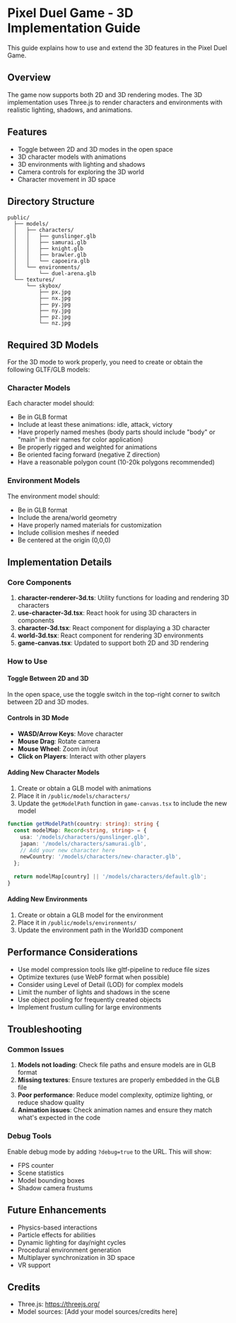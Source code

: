 # Pixel Duel Game - 3D Implementation Guide

This guide explains how to use and extend the 3D features in the Pixel Duel Game.

## Overview

The game now supports both 2D and 3D rendering modes. The 3D implementation uses Three.js to render characters and environments with realistic lighting, shadows, and animations.

## Features

- Toggle between 2D and 3D modes in the open space
- 3D character models with animations
- 3D environments with lighting and shadows
- Camera controls for exploring the 3D world
- Character movement in 3D space

## Directory Structure

```
public/
  ├── models/
  │   ├── characters/
  │   │   ├── gunslinger.glb
  │   │   ├── samurai.glb
  │   │   ├── knight.glb
  │   │   ├── brawler.glb
  │   │   └── capoeira.glb
  │   └── environments/
  │       └── duel-arena.glb
  └── textures/
      └── skybox/
          ├── px.jpg
          ├── nx.jpg
          ├── py.jpg
          ├── ny.jpg
          ├── pz.jpg
          └── nz.jpg
```

## Required 3D Models

For the 3D mode to work properly, you need to create or obtain the following GLTF/GLB models:

### Character Models

Each character model should:
- Be in GLB format
- Include at least these animations: idle, attack, victory
- Have properly named meshes (body parts should include "body" or "main" in their names for color application)
- Be properly rigged and weighted for animations
- Be oriented facing forward (negative Z direction)
- Have a reasonable polygon count (10-20k polygons recommended)

### Environment Models

The environment model should:
- Be in GLB format
- Include the arena/world geometry
- Have properly named materials for customization
- Include collision meshes if needed
- Be centered at the origin (0,0,0)

## Implementation Details

### Core Components

1. **character-renderer-3d.ts**: Utility functions for loading and rendering 3D characters
2. **use-character-3d.tsx**: React hook for using 3D characters in components
3. **character-3d.tsx**: React component for displaying a 3D character
4. **world-3d.tsx**: React component for rendering 3D environments
5. **game-canvas.tsx**: Updated to support both 2D and 3D rendering

### How to Use

#### Toggle Between 2D and 3D

In the open space, use the toggle switch in the top-right corner to switch between 2D and 3D modes.

#### Controls in 3D Mode

- **WASD/Arrow Keys**: Move character
- **Mouse Drag**: Rotate camera
- **Mouse Wheel**: Zoom in/out
- **Click on Players**: Interact with other players

#### Adding New Character Models

1. Create or obtain a GLB model with animations
2. Place it in `/public/models/characters/`
3. Update the `getModelPath` function in `game-canvas.tsx` to include the new model

```typescript
function getModelPath(country: string): string {
  const modelMap: Record<string, string> = {
    usa: '/models/characters/gunslinger.glb',
    japan: '/models/characters/samurai.glb',
    // Add your new character here
    newCountry: '/models/characters/new-character.glb',
  };
  
  return modelMap[country] || '/models/characters/default.glb';
}
```

#### Adding New Environments

1. Create or obtain a GLB model for the environment
2. Place it in `/public/models/environments/`
3. Update the environment path in the World3D component

## Performance Considerations

- Use model compression tools like gltf-pipeline to reduce file sizes
- Optimize textures (use WebP format when possible)
- Consider using Level of Detail (LOD) for complex models
- Limit the number of lights and shadows in the scene
- Use object pooling for frequently created objects
- Implement frustum culling for large environments

## Troubleshooting

### Common Issues

1. **Models not loading**: Check file paths and ensure models are in GLB format
2. **Missing textures**: Ensure textures are properly embedded in the GLB file
3. **Poor performance**: Reduce model complexity, optimize lighting, or reduce shadow quality
4. **Animation issues**: Check animation names and ensure they match what's expected in the code

### Debug Tools

Enable debug mode by adding `?debug=true` to the URL. This will show:
- FPS counter
- Scene statistics
- Model bounding boxes
- Shadow camera frustums

## Future Enhancements

- Physics-based interactions
- Particle effects for abilities
- Dynamic lighting for day/night cycles
- Procedural environment generation
- Multiplayer synchronization in 3D space
- VR support

## Credits

- Three.js: https://threejs.org/
- Model sources: [Add your model sources/credits here] 